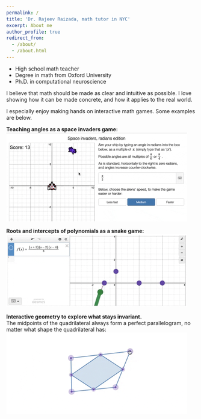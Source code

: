 ```yaml
---
permalink: /
title: 'Dr. Rajeev Raizada, math tutor in NYC'
excerpt: About me
author_profile: true
redirect_from:
  - /about/
  - /about.html
---
```


- High school math teacher
- Degree in math from Oxford University
- Ph.D. in computational neuroscience

I believe that math should be made as clear and intuitive as possible. I love showing how it can be made concrete, and how it applies to the real world.

I especially enjoy making hands on interactive math games. Some examples are below.

**Teaching angles as a space invaders game:** ![](/images/radians.gif)

**Roots and intercepts of polynomials as a snake game:** ![](/images/snake.gif)

**Interactive geometry to explore what stays invariant.**<br>
The midpoints of the quadrilateral always form a perfect parallelogram, no matter what shape the quadrilateral has: ![](/images/parallelogram.gif)
